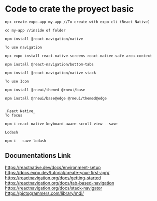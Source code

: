 # Code to crate the proyect basic

    npx create-expo-app my-app //To create with expo cli (React Native)

    cd my-app //inside of folder

    npm install @react-navigation/native 
    
    To use navigation

    npx expo install react-native-screens react-native-safe-area-context 

    npm install @react-navigation/bottom-tabs 

    npm install @react-navigation/native-stack

    To use Icon

    npm install @rneui/themed @rneui/base 

    npm install @rneui/base@edge @rneui/themed@edge


    _React Native_
    To focus

    npm i react-native-keyboard-aware-scroll-view --save

    Lodash

    npm i --save lodash


## Documentations Link

https://reactnative.dev/docs/environment-setup
https://docs.expo.dev/tutorial/create-your-first-app/
https://reactnavigation.org/docs/getting-started
https://reactnavigation.org/docs/tab-based-navigation
https://reactnavigation.org/docs/stack-navigator
https://pictogrammers.com/library/mdi/